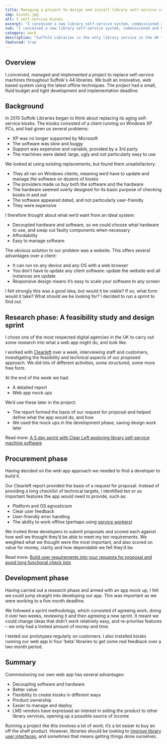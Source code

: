 ```yaml
---
title: Managing a project to design and install library self-service software
img: kiosks.jpg
alt: 2 self-service kiosks
excerpt: "I conceived a new library self-service system, commissioned and helped run a feasibility and design sprint, and managed the project from start to finish."
sub: "I conceived a new library self-service system, commissioned and helped run a feasibility and design sprint, and managed the project from start to finish."
category: work
description: "Suffolk Libraries is the only library service in the UK to develop its own self-service software, saving money and making it easier to install and manage self-service kiosks wherever it likes. It can also sell the service to other libraries."
featured: true
---
```


## Overview

I conceived, managed and implemented a project to replace self-service machines throughout Suffolk's 44 libraries. We built an innovative, web based system using the latest offline techniques. The project had a small, fluid budget and tight development and implementation deadline.

## Background

In 2015 Suffolk Libraries began to think about replacing its aging self-service kiosks. The kiosks consisted of a client running on Windows XP PCs, and had given us several problems:

- XP was no longer supported by Microsoft
- The software was slow and buggy
- Support was expensive and variable, provided by a 3rd party
- The machines were dated: large, ugly and not particularly easy to use

We looked at using existing replacements, but found them unsatisfactory:

- They all ran on Windows clients, meaning we’d have to update and manage the software on dozens of kiosks
- The providers made us buy both the software and the hardware
- The hardware seemed overly designed for its basic purpose of checking books in and out
- The software appeared dated, and not particularly user-friendly
- They were expensive

I therefore thought about what we’d want from an ideal system:

- Decoupled hardware and software, so we could choose what hardware to use, and swap out faulty components when necessary
- Affordability
- Easy to manage software

The obvious solution to our problem was a website. This offers several advantages over a client:

- It can run on any device and any OS with a web browser
- You don’t have to update any client software: update the website and all instances are update
- Responsive design means it’s easy to scale your software to any screen

I felt strongly this was a good idea, but would it be viable? If so, what form would it take? What should we be looking for? I decided to run a sprint to find out.

## Research phase: A feasibility study and design sprint

I chose one of the most respected digital agencies in the UK to carry out some research into what a web app might do, and look like.

I worked with [Clearleft](https://clearleft.com/) over a week, interviewing staff and customers, investigating the feasibility and technical aspects of our proposed approach. We did lots of different activities, some structured, some more free form.

At the end of the week we had:

- A detailed report
- Web app mock ups

We’d use these later in the project:

- The report formed the basis of our request for proposal and helped define what the app would do, and how
- We used the mock ups in the development phase, saving design work later

Read more: [A 5 day sprint with Clear Left exploring library self-service machine software](/2016/02/5-day-sprint-clear-left-self-service/)

## Procurement phase

Having decided on the web app approach we needed to find a developer to build it.

Our Clearleft report provided the basis of a request for proposal. Instead of providing a long checklist of technical targets, I identified ten or so important features the app would need to provide, such as:

- Platform and OS agnosticism
- Clear user feedback
- User-friendly error handling
- The ability to work offline (perhaps using [service workers](https://developers.google.com/web/fundamentals/getting-started/primers/service-workers))

We invited three developers to submit proposals and scored each against how well we thought they’d be able to meet my ten requirements. We weighted what we thought were the most important, and also scored on value for money, clarity and how dependable we felt they’d be.

Read more: [Build user requirements into your requests for proposal and avoid long functional check lists](/2017/02/functional-vs-user-testing/)

## Development phase

Having carried out a research phase and armed with an app mock up, I felt we could jump straight into developing our app. This was important as we were working to a five month deadline.

We followed a sprint methodology, which consisted of agreeing work, doing it over two weeks, reviewing it and then agreeing a new sprint. It meant we could change ideas that didn't work relatively easy, and re-prioritse features &#8211; we only had a limited amount of money and time.

I tested our prototypes regularly on customers. I also installed kiosks running our web app in four ‘beta’ libraries to get some real feedback over a two month period.

## Summary

Commissioning our own web app has several advantages:

- Decoupling software and hardware
- Better value
- Flexibility to create kiosks in different ways
- Product ownership
- Easier to manage and deploy
- LMS vendors have expressed an interest in selling the product to other library services, opening up a possible source of income

Running a project like this involves a lot of work; it’s a lot easier to buy an off the shelf product. However, libraries should be looking to [improve library user interfaces](/2015/12/kill-the-lms-future-digital-experience/), and sometimes that means getting things done ourselves.
